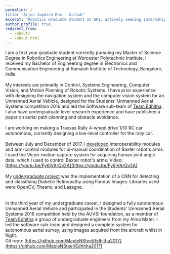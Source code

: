 ```yaml
---
permalink: /
title: "Arjun Jagdish Ram - Github"
excerpt: "Robotics Graduate Student at WPI, actively seeking internships for Summer 2017"
author_profile: true
redirect_from: 
  - /about/
  - /about.html
---
```


I am a first year graduate student currently pursuing my Master of Science Degree in Robotics Engineering at Worcester Polytechnic Institute. I received my Bachelor of Engineering degree in Electronics and Communication Engineering at Ramaiah Institute of Technology, Bangalore, India.
<br />
<br />
My interests are primarily in Control, Systems Engineering, Computer Vision, and Motion Planning of Robotic Systems. I have prior experience with designing the navigation system and the computer vision system for an Unmanned Aerial Vehicle, designed for the Students' Unmanned Aerial Systems competition 2016 and led the Software sub-team of [Team Edhitha](http://www.edhitha-uas.com/). 
<br />
I also have undergraduate level research experience and have published a paper on aerial path-planning and obstacle avoidance.
<br />
<br />
I am working on making a Traxxas Rally 4-wheel drive 1/10 RC car autonomous, currently designing a low-level controller for the rally car.
<br />
<br />
Between July and December of 2017, I [developed](https://github.com/MapleNSteel/TVM) interoperability modules and arm-control modules for bi-manual coordination of Baxter robot's arms. I used the Vicon-motion capture system for acquiring human joint angle data, which I used to control Baxter robot's arms. Video: [https://youtu.be/Fy6iVArQv2A](https://youtu.be/Fy6iVArQv2A)
<br />
<br />
My [undergraduate project](https://github.com/MapleNSteel/DR-detect-and-classify) was the implementation of a CNN for detecting and classifying Diabetic Retinopathy using Fundus Images. Libraries used were OpenCV, Theano, and Lasagne.
<br />	
<br />
In the third year of my undergraduate career, I designed a fully autonomous Unmanned Aerial Vehicle and participated in the Students' Unmanned Aerial Systems 2016 competition held by the AUVSI foundation, as a member of [Team Edhitha](http://www.edhitha-uas.com/) a group of undergraduate engineers from my Alma Mater. I led the software sub-team and designed a complete system for autonomous aerial survey, using images acquired from the aircraft whilst in flight.
<br />
Git repo: [https://github.com/MapleNSteel/Edhitha2017](https://github.com/MapleNSteel/Edhitha2017)




